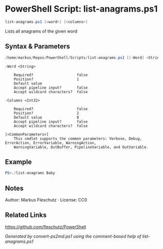 # PowerShell Script: list-anagrams.ps1
```powershell
list-anagrams.ps1 [<word>] [<columns>]
```

Lists all anagrams of the given word

## Syntax & Parameters
```powershell
/home/markus/Repos/PowerShell/Scripts/list-anagrams.ps1 [[-Word] <String>] [[-Columns] <Int32>] [<CommonParameters>]
```

```
-Word <String>
    
    Required?                    false
    Position?                    1
    Default value                
    Accept pipeline input?       false
    Accept wildcard characters?  false
```

```
-Columns <Int32>
    
    Required?                    false
    Position?                    2
    Default value                8
    Accept pipeline input?       false
    Accept wildcard characters?  false
```

```
[<CommonParameters>]
    This cmdlet supports the common parameters: Verbose, Debug, ErrorAction, ErrorVariable, WarningAction, 
    WarningVariable, OutBuffer, PipelineVariable, and OutVariable.
```

## Example
```powershell
PS>./list-anagrams Baby
```


## Notes
Author: Markus Fleschutz · License: CC0

## Related Links
https://github.com/fleschutz/PowerShell

*Generated by convert-ps2md.ps1 using the comment-based help of list-anagrams.ps1*
